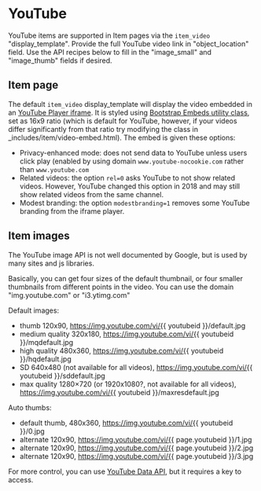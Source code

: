 # YouTube

YouTube items are supported in Item pages via the `item_video` "display_template". 
Provide the full YouTube video link in "object_location" field. 
Use the API recipes below to fill in the "image_small" and "image_thumb" fields if desired.

## Item page

The default `item_video` display_template will display the video embedded in an [YouTube Player iframe](https://developers.google.com/youtube/iframe_api_reference). 
It is styled using [Bootstrap Embeds utility class](https://getbootstrap.com/docs/4.4/utilities/embed/), set as 16x9 ratio (which is default for YouTube, however, if your videos differ significantly from that ratio try modifying the class in _includes/item/video-embed.html).
The embed is given these options:

- Privacy-enhanced mode: does not send data to YouTube unless users click play (enabled by using domain `www.youtube-nocookie.com` rather than `www.youtube.com`
- Related videos: the option `rel=0` asks YouTube to not show related videos. However, YouTube changed this option in 2018 and may still show related videos from the same channel.
- Modest branding: the option `modestbranding=1` removes some YouTube branding from the iframe player. 

## Item images 

The YouTube image API is not well documented by Google, but is used by many sites and js libraries.

Basically, you can get four sizes of the default thumbnail, or four smaller thumbnails from different points in the video.
You can use the domain "img.youtube.com" or "i3.ytimg.com"

Default images:

- thumb 120x90, https://img.youtube.com/vi/{{ youtubeid }}/default.jpg
- medium quality 320x180, https://img.youtube.com/vi/{{ youtubeid }}/mqdefault.jpg
- high quality 480x360, https://img.youtube.com/vi/{{ youtubeid }}/hqdefault.jpg 
- SD 640x480 (not available for all videos), https://img.youtube.com/vi/{{ youtubeid }}/sddefault.jpg
- max quality 1280×720 (or 1920x1080?, not available for all videos), https://img.youtube.com/vi/{{ youtubeid }}/maxresdefault.jpg 

Auto thumbs:

- default thumb, 480x360, https://img.youtube.com/vi/{{ youtubeid }}/0.jpg 
- alternate 120x90, https://img.youtube.com/vi/{{ page.youtubeid }}/1.jpg 
- alternate 120x90, https://img.youtube.com/vi/{{ page.youtubeid }}/2.jpg 
- alternate 120x90, https://img.youtube.com/vi/{{ page.youtubeid }}/3.jpg

For more control, you can use [YouTube Data API](https://developers.google.com/youtube/v3/), but it requires a key to access.
